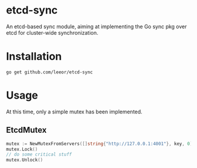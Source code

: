etcd-sync
=========

An etcd-based sync module, aiming at implementing the Go sync pkg over etcd for cluster-wide synchronization.

Installation
============

~~~shell
go get github.com/leeor/etcd-sync
~~~

Usage
=====

At this time, only a simple mutex has been implemented.

## EtcdMutex

~~~go
mutex := NewMutexFromServers([]string{"http://127.0.0.1:4001"}, key, 0)
mutex.Lock()
// do some critical stuff
mutex.Unlock()
~~~
